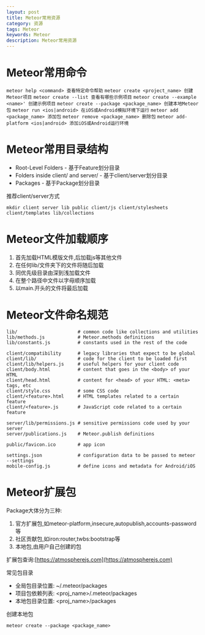 ```yaml
---
layout: post
title: Meteor常用资源
category: 资源
tags: Meteor
keywords: Meteor
description: Meteor常用资源
---
```

# Meteor常用命令

`meteor help <command> 查看特定命令帮助`
`meteor create <project_name> 创建Meteor项目`
`meteor create --list 查看有哪些示例项目`
`meteor create --example <name>' 创建示例项目`
`meteor create --package <package_name> 创建本地Meteor包`
`meteor run <ios|android> 在iOS或Android模拟环境下运行`
`meteor add <package_name> 添加包`
`meteor remove <package_name> 删除包`
`meteor add-platform <ios|android> 添加iOS或Android运行环境`

# Meteor常用目录结构

 - Root-Level Folders - 基于Feature划分目录
 - Folders inside client/ and server/ - 基于client/server划分目录
 - Packages - 基于Package划分目录

推荐client/server方式

    mkdir client server lib public client/js client/stylesheets client/templates lib/collections

# Meteor文件加载顺序

 1. 首先加载HTML模版文件,后加载js等其他文件
 2. 在任何lib/文件夹下的文件将随后加载
 3. 同优先级目录由深到浅加载文件
 4. 在整个路径中文件以字母顺序加载
 5. 以main.开头的文件将最后加载

# Meteor文件命名规范

    lib/                      # common code like collections and utilities
    lib/methods.js            # Meteor.methods definitions
    lib/constants.js          # constants used in the rest of the code

    client/compatibility      # legacy libraries that expect to be global
    client/lib/               # code for the client to be loaded first
    client/lib/helpers.js     # useful helpers for your client code
    client/body.html          # content that goes in the <body> of your HTML
    client/head.html          # content for <head> of your HTML: <meta> tags, etc
    client/style.css          # some CSS code
    client/<feature>.html     # HTML templates related to a certain feature
    client/<feature>.js       # JavaScript code related to a certain feature

    server/lib/permissions.js # sensitive permissions code used by your server
    server/publications.js    # Meteor.publish definitions

    public/favicon.ico        # app icon

    settings.json             # configuration data to be passed to meteor --settings
    mobile-config.js          # define icons and metadata for Android/iOS

# Meteor扩展包
Package大体分为三种:

 1. 官方扩展包,如meteor-platform,insecure,autopublish,accounts-password等
 2. 社区贡献包,如iron:router,twbs:bootstrap等
 3. 本地包,由用户自己创建的包

扩展包查询:[https://atmospherejs.com](https://atmospherejs.com)

常见包目录

 - 全局包目录位置: ~/.meteor/packages
 - 项目包依赖列表: <proj_name>/.meteor/packages
 - 本地包目录位置: <proj_name>/packages

创建本地包

    meteor create --package <package_name>
